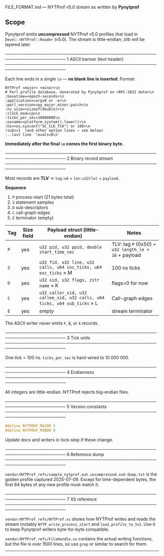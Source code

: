 FILE_FORMAT.md — NYTProf v5.0 stream as written by **Pynytprof**

Scope
-----
Pynytprof emits **uncompressed** NYTProf v5.0 profiles that load in
`Devel::NYTProf::Reader` (v5.0). The stream is little-endian; zlib will be
layered later.

──────────────────────────────────────────────────────────────────────
1  ASCII banner (text header)
──────────────────────────────────────────────────────────────────────

Each line ends in a single `\n` — **no blank line is inserted**. Format:

```text
NYTProf <major> <minor>\n
# Perl profile database. Generated by Pynytprof on <RFC-2822 date>\n
:basetime=<epoch-seconds>\n
:application=<argv0 or -e>\n
:perl_version=<py_major.minor.patch>\n
:nv_size=<sizeof(double)>\n
:clock_mod=cpu\n
:ticks_per_sec=10000000\n
:osname=<platform.system().lower()>\n
:hz=<os.sysconf("SC_CLK_TCK") or 100>\n
!subs=1  (and other option lines – see below)
...last line `!evals=0\n`
```

**Immediately after the final `\n` comes the first binary byte.**

──────────────────────────────────────────────────────────────────────
2  Binary record stream
──────────────────────────────────────────────────────────────────────

Most records are **TLV** → `tag:u8` + `len:u32(le)` + `payload`.

**Sequence**
1. `P`  process-start (21 bytes total)
2. `S`  statement samples
3. `D`  sub-descriptors
4. `C`  call-graph edges
5. `E`  terminator (empty)

| Tag | Size field | Payload struct (little-endian)                                      | Notes                                               |
|-----|------------|---------------------------------------------------------------------|-----------------------------------------------------|
| `P` | yes | `u32 pid, u32 ppid, double start_time_sec` | TLV: tag `P` (0x50) + `u32 length_le = 16` + payload |
| `S` | yes        | `u32 fid, u32 line, u32 calls, u64 inc_ticks, u64 exc_ticks` × M   | 100 ns ticks                                       |
| `D` | yes        | `u32 sid, u32 flags, zstr name` × K                                | flags=0 for now                                    |
| `C` | yes        | `u32 caller_sid, u32 callee_sid, u32 calls, u64 ticks, u64 sub_ticks` × L | Call-graph edges                                  |
| `E` | yes        | *empty*                                                            | stream terminator                                  |

The ASCII writer never emits `F`, `B`, or `A` records.

──────────────────────────────────────────────────────────────────────
3  Tick units
──────────────────────────────────────────────────────────────────────

One tick = 100 ns. `ticks_per_sec` is hard-wired to 10 000 000.

──────────────────────────────────────────────────────────────────────
4  Endianness
──────────────────────────────────────────────────────────────────────

All integers are little-endian. NYTProf rejects big-endian files.

──────────────────────────────────────────────────────────────────────
5  Version constants
──────────────────────────────────────────────────────────────────────

```c
#define NYTPROF_MAJOR 5
#define NYTPROF_MINOR 0
```

Update docs and writers in lock-step if these change.

──────────────────────────────────────────────────────────────────────
6  Reference dump
──────────────────────────────────────────────────────────────────────

`vendor/NYTProf_refs/sample_nytprof.out.uncompressed.xxd-dump.txt` is the
golden profile captured 2025-07-09. Except for time-dependent bytes, the first
64 bytes of any new profile must match it.

──────────────────────────────────────────────────────────────────────
7  XS reference
──────────────────────────────────────────────────────────────────────

`vendor/NYTProf_refs/NYTProf.xs` shows how NYTProf writes and reads the stream
(notably `NYTP_write_process_start` and `load_profile_to_hv`). Use it to keep
Pynytprof writers byte-for-byte compatible.

`vendor/NYTProf_refs/FileHandle.xs` contains the actual writing functions, but
the file is over 1500 lines, so use `grep` or similar to search for them.

---------------------------------------------------------------------
